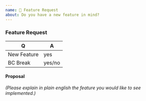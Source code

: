 ```yaml
---
name: 🎉 Feature Request
about: Do you have a new feature in mind?
---
```


### Feature Request

| Q           | A      |
|-------------|--------|
| New Feature | yes    |
| BC Break    | yes/no |

#### Proposal

_(Please explain in plain english the feature you would like to see implemented.)_
